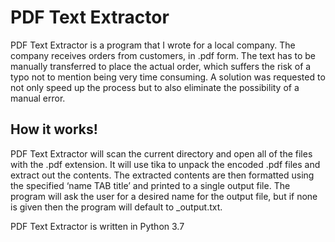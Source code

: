 # PDF Text Extractor

PDF Text Extractor is a program that I wrote for a local company. The company receives orders from customers, in .pdf form. The text has to be manually transferred to place the actual order, which suffers the risk of a typo not to mention being very time consuming. A solution was requested to not only speed up the process but to also eliminate the possibility of a manual error.



## How it works!

 PDF Text Extractor will scan the current directory and open all of the files with the .pdf extension. It will use tika to unpack the encoded .pdf files and extract out the contents. The extracted contents are then formatted using the specified ‘name TAB title’ and printed to a single output file. The program will ask the user for a desired name for the output file, but if none is given then the program will default to _output.txt.


 PDF Text Extractor is written in Python 3.7